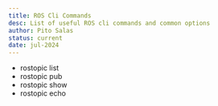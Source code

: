 ```yaml
---
title: ROS Cli Commands
desc: List of useful ROS cli commands and common options
author: Pito Salas
status: current
date: jul-2024
---
```


* rostopic list
* rostopic pub
* rostopic show
* rostopic echo
